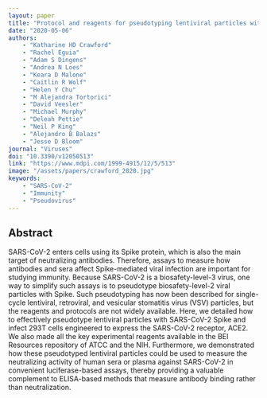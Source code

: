 ```yaml
---
layout: paper
title: "Protocol and reagents for pseudotyping lentiviral particles with SARS-CoV-2 spike protein for neutralization assays"
date: "2020-05-06"
authors: 
    - "Katharine HD Crawford"
    - "Rachel Eguia"
    - "Adam S Dingens"
    - "Andrea N Loes"
    - "Keara D Malone"
    - "Caitlin R Wolf"
    - "Helen Y Chu"
    - "M Alejandra Tortorici"
    - "David Veesler"
    - "Michael Murphy"
    - "Deleah Pettie"
    - "Neil P King"
    - "Alejandro B Balazs"
    - "Jesse D Bloom"
journal: "Viruses"
doi: "10.3390/v12050513"
link: "https://www.mdpi.com/1999-4915/12/5/513"
image: "/assets/papers/crawford_2020.jpg"
keywords:
    - "SARS-CoV-2"
    - "Immunity"
    - "Pseudovirus"
---
```


## Abstract

SARS-CoV-2 enters cells using its Spike protein, which is also the main target of neutralizing antibodies. Therefore, assays to measure how antibodies and sera affect Spike-mediated viral infection are important for studying immunity. Because SARS-CoV-2 is a biosafety-level-3 virus, one way to simplify such assays is to pseudotype biosafety-level-2 viral particles with Spike. Such pseudotyping has now been described for single-cycle lentiviral, retroviral, and vesicular stomatitis virus (VSV) particles, but the reagents and protocols are not widely available. Here, we detailed how to effectively pseudotype lentiviral particles with SARS-CoV-2 Spike and infect 293T cells engineered to express the SARS-CoV-2 receptor, ACE2. We also made all the key experimental reagents available in the BEI Resources repository of ATCC and the NIH. Furthermore, we demonstrated how these pseudotyped lentiviral particles could be used to measure the neutralizing activity of human sera or plasma against SARS-CoV-2 in convenient luciferase-based assays, thereby providing a valuable complement to ELISA-based methods that measure antibody binding rather than neutralization.
